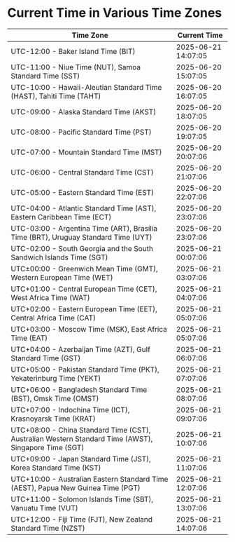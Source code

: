 # Current Time in Various Time Zones

| Time Zone | Current Time |
|-----------|--------------|
| UTC-12:00 - Baker Island Time (BIT) | 2025-06-21 14:07:05 |
| UTC-11:00 - Niue Time (NUT), Samoa Standard Time (SST) | 2025-06-20 15:07:05 |
| UTC-10:00 - Hawaii-Aleutian Standard Time (HAST), Tahiti Time (TAHT) | 2025-06-20 16:07:05 |
| UTC-09:00 - Alaska Standard Time (AKST) | 2025-06-20 18:07:05 |
| UTC-08:00 - Pacific Standard Time (PST) | 2025-06-20 19:07:05 |
| UTC-07:00 - Mountain Standard Time (MST) | 2025-06-20 20:07:06 |
| UTC-06:00 - Central Standard Time (CST) | 2025-06-20 21:07:06 |
| UTC-05:00 - Eastern Standard Time (EST) | 2025-06-20 22:07:06 |
| UTC-04:00 - Atlantic Standard Time (AST), Eastern Caribbean Time (ECT) | 2025-06-20 23:07:06 |
| UTC-03:00 - Argentina Time (ART), Brasília Time (BRT), Uruguay Standard Time (UYT) | 2025-06-20 23:07:06 |
| UTC-02:00 - South Georgia and the South Sandwich Islands Time (SGT) | 2025-06-21 00:07:06 |
| UTC±00:00 - Greenwich Mean Time (GMT), Western European Time (WET) | 2025-06-21 03:07:06 |
| UTC+01:00 - Central European Time (CET), West Africa Time (WAT) | 2025-06-21 04:07:06 |
| UTC+02:00 - Eastern European Time (EET), Central Africa Time (CAT) | 2025-06-21 05:07:06 |
| UTC+03:00 - Moscow Time (MSK), East Africa Time (EAT) | 2025-06-21 05:07:06 |
| UTC+04:00 - Azerbaijan Time (AZT), Gulf Standard Time (GST) | 2025-06-21 06:07:06 |
| UTC+05:00 - Pakistan Standard Time (PKT), Yekaterinburg Time (YEKT) | 2025-06-21 07:07:06 |
| UTC+06:00 - Bangladesh Standard Time (BST), Omsk Time (OMST) | 2025-06-21 08:07:06 |
| UTC+07:00 - Indochina Time (ICT), Krasnoyarsk Time (KRAT) | 2025-06-21 09:07:06 |
| UTC+08:00 - China Standard Time (CST), Australian Western Standard Time (AWST), Singapore Time (SGT) | 2025-06-21 10:07:06 |
| UTC+09:00 - Japan Standard Time (JST), Korea Standard Time (KST) | 2025-06-21 11:07:06 |
| UTC+10:00 - Australian Eastern Standard Time (AEST), Papua New Guinea Time (PGT) | 2025-06-21 12:07:06 |
| UTC+11:00 - Solomon Islands Time (SBT), Vanuatu Time (VUT) | 2025-06-21 13:07:06 |
| UTC+12:00 - Fiji Time (FJT), New Zealand Standard Time (NZST) | 2025-06-21 14:07:06 |
